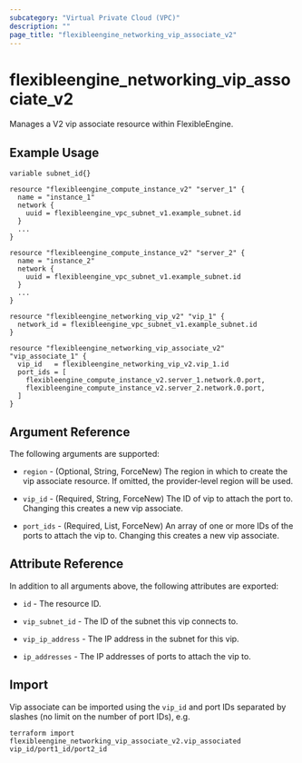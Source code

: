 ```yaml
---
subcategory: "Virtual Private Cloud (VPC)"
description: ""
page_title: "flexibleengine_networking_vip_associate_v2"
---
```


# flexibleengine_networking_vip_associate_v2

Manages a V2 vip associate resource within FlexibleEngine.

## Example Usage

```hcl
variable subnet_id{}

resource "flexibleengine_compute_instance_v2" "server_1" {
  name = "instance_1"
  network {
    uuid = flexibleengine_vpc_subnet_v1.example_subnet.id
  }
  ...
}

resource "flexibleengine_compute_instance_v2" "server_2" {
  name = "instance_2"
  network {
    uuid = flexibleengine_vpc_subnet_v1.example_subnet.id
  }
  ...
}

resource "flexibleengine_networking_vip_v2" "vip_1" {
  network_id = flexibleengine_vpc_subnet_v1.example_subnet.id
}

resource "flexibleengine_networking_vip_associate_v2" "vip_associate_1" {
  vip_id   = flexibleengine_networking_vip_v2.vip_1.id
  port_ids = [
    flexibleengine_compute_instance_v2.server_1.network.0.port,
    flexibleengine_compute_instance_v2.server_2.network.0.port,
  ]
}
```

## Argument Reference

The following arguments are supported:

* `region` - (Optional, String, ForceNew) The region in which to create the vip associate resource. If omitted, the
  provider-level region will be used.

* `vip_id` - (Required, String, ForceNew) The ID of vip to attach the port to.
  Changing this creates a new vip associate.

* `port_ids` - (Required, List, ForceNew) An array of one or more IDs of the ports to attach the vip to.
  Changing this creates a new vip associate.

## Attribute Reference

In addition to all arguments above, the following attributes are exported:

* `id` - The resource ID.

* `vip_subnet_id` - The ID of the subnet this vip connects to.

* `vip_ip_address` - The IP address in the subnet for this vip.

* `ip_addresses` - The IP addresses of ports to attach the vip to.

## Import

Vip associate can be imported using the `vip_id` and port IDs separated by slashes (no limit on the number of
port IDs), e.g.

```shell
terraform import flexibleengine_networking_vip_associate_v2.vip_associated vip_id/port1_id/port2_id
```
